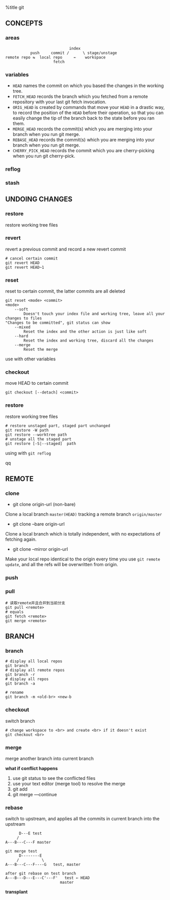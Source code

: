 %title git

## CONCEPTS

### areas

```
                            index
           push     commit /      \ stage/unstage
remote repo ⇆  local repo     ←    workspace
					 fetch
```

### variables

- `HEAD` names the commit on which you based the changes in the working tree.
- `FETCH_HEAD` records the branch which you fetched from a remote repository with your last git fetch invocation.
- `ORIG_HEAD` is created by commands that move your `HEAD` in a drastic way, to record the position of the `HEAD` before their operation, so that you can easily change the tip of the branch back to the state before you ran them.
- `MERGE_HEAD` records the commit(s) which you are merging into your branch when you run git merge.
- `REBASE_HEAD` records the commit(s) which you are merging into your branch when you run git merge.
- `CHERRY_PICK_HEAD` records the commit which you are cherry-picking when you run git cherry-pick.

### reflog

### stash

## UNDOING CHANGES

### restore

restore working tree files

### revert

revert a previous commit and record a new revert commit

```
# cancel certain commit
git revert HEAD
git revert HEAD~1
```

### reset

reset to certain commit, the latter commits are all deleted 

```
git reset <mode> <commit>
<mode>
	--soft
		Doesn't touch your index file and working tree, leave all your changes to files
"Changes to be committed", git status can show
	--mixed
		Reset the index and the other action is just like soft
	--hard
		Reset the index and working tree, discard all the changes
	--merge
		Reset the merge
```

use with other variables

### checkout

move HEAD to certain commit

```
git checkout [--detach] <commit>
```

### restore

restore working tree files

```
# restore unstaged part, staged part unchanged
git restore -W path
git restore --worktree path
# unstage all the staged part
git restore [-S|--staged]  path
```

using with `git reflog`

qq

## REMOTE

### clone

- git clone origin-url (non-bare)

Clone a local branch `master(HEAD)` tracking a remote branch `origin/master`

- git clone –bare origin-url

Clone a local branch which is totally independent, with no expectations of fetching again.

- git clone –mirror origin-url

Make your local repo identical to the origin every time you use `git remote update`, and all the refs will be overwritten from origin.

### push

### pull

```
# 读取remote并且合并到当前分支
git pull <remote>
# equals
git fetch <remote>
git merge <remote>
```

## BRANCH

### branch

```
# display all local repos
git branch
# display all remote repos
git branch -r
# display all repos
git branch -a

# rename
git branch -m <old-br> <new-b
```

### checkout

switch branch 

```
# change workspace to <br> and create <br> if it doesn't exist
git checkout <br>
```

### merge

merge another branch into current branch

**what if conflict happens**

1. use git status to see the conflicted files
2. use your text editor (merge tool) to resolve the merge
3. git add <file>
4. git merge —continue

### rebase

switch to upstream, and applies all the commits in current branch into the upstream

```
      D---E test
     /
A---B---C---F master

git merge test
      D--------E
     /          \
A---B---C---F----G   test, master

after git rebase on test branch
A---B---D---E---C'---F'   test ← HEAD
						master
```

**transplant**

